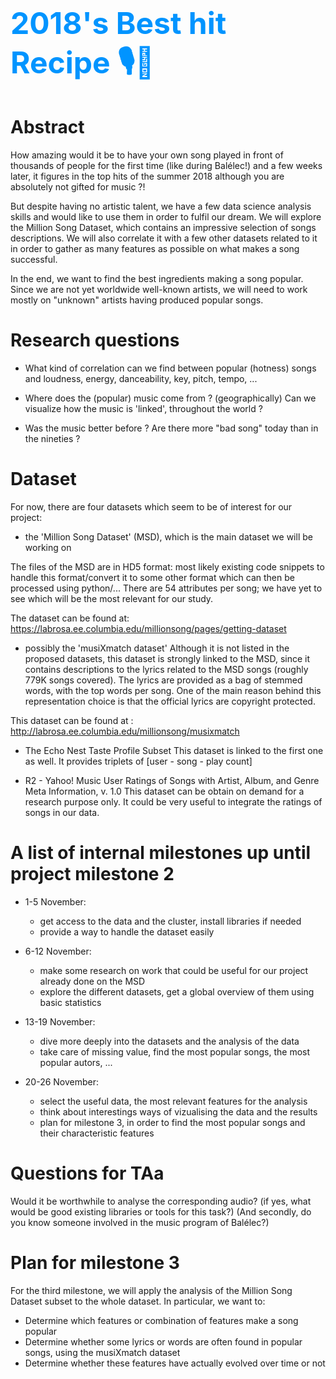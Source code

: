 # <font size=111 color="#0094ff"> 2018's Best hit Recipe 🎙🎵</font>

# Abstract
<!--
A 150 word description of the project idea, goals, dataset used. What story you would like to tell and why? What's the motivation behind your project?
-->

How amazing would it be to have your own song played in front of thousands of people for the first time (like during Balélec!) and a few weeks later, it figures in the top hits of the summer 2018 although you are absolutely not gifted for music ?!

But despite having no artistic talent, we have a few data science analysis skills and would like to use them in order to fulfil our dream. We will explore the Million Song Dataset, which contains an impressive selection of songs descriptions. We will also correlate it with a few other datasets related to it in order to gather as many features as possible on what makes a song successful.

In the end, we want to find the best ingredients making a song popular. Since we are not yet worldwide well-known artists, we will need to work mostly on "unknown" artists having produced popular songs.

# Research questions
<!--
A list of research q)uestions you would like to address during the project. 
-->

- What kind of correlation can we find between popular (hotness) songs and loudness, energy, danceability, key, pitch, tempo, ...

- Where does the (popular) music come from ? (geographically) Can we visualize how the music is 'linked', throughout the world ?

- Was the music better before ? Are there more "bad song" today than in the nineties ?

# Dataset
<!--
List the dataset(s) you want to use, and some ideas on how do you expect to get, manage, process and enrich it/them. Show us you've read the docs and some examples, and you've a clear idea on what to expect. Discuss data size and format if relevant.
-->

For now, there are four datasets which seem to be of interest for our project:

- the 'Million Song Dataset' (MSD), which is the main dataset we will be working on

The files of the MSD are in HD5 format: most likely existing code snippets to handle this format/convert it to some other format which can then be processed using python/...
There are 54 attributes per song; we have yet to see which will be the most relevant for our study.

The dataset can be found at:
https://labrosa.ee.columbia.edu/millionsong/pages/getting-dataset

- possibly the 'musiXmatch dataset'
Although it is not listed in the proposed datasets, this dataset is strongly linked to the MSD, since it contains descriptions to the lyrics related to the MSD songs (roughly 779K songs covered).
The lyrics are provided as a bag of stemmed words, with the top words per song. One of the main reason behind this representation choice is that the official lyrics are copyright protected.

This dataset can be found at :
http://labrosa.ee.columbia.edu/millionsong/musixmatch

- The Echo Nest Taste Profile Subset
This dataset is linked to the first one as well. It provides triplets of [user - song - play count]

- R2 - Yahoo! Music User Ratings of Songs with Artist, Album, and Genre Meta Information, v. 1.0
This dataset can be obtain on demand for a research purpose only. It could be very useful to integrate the ratings of songs in our data.


# A list of internal milestones up until project milestone 2
<!--
Add here a sketch of your planning for the next project milestone.
-->
  
- 1-5 November: 
  - get access to the data and the cluster, install libraries if needed
  - provide a way to handle the dataset easily 
               
- 6-12 November:
  - make some research on work that could be useful for our project already done on the MSD 
  - explore the different datasets, get a global overview of them using basic statistics

- 13-19 November:
  - dive more deeply into the datasets and the analysis of the data
  - take care of missing value, find the most popular songs, the most popular autors, ...
             
- 20-26 November:
  - select the useful data, the most relevant features for the analysis
  - think about interestings ways of vizualising the data and the results
  - plan for milestone 3, in order to find the most popular songs and their characteristic features

# Questions for TAa
<!--
Add here some questions you have for us, in general or project-specific.
-->

Would it be worthwhile to analyse the corresponding audio? 
(if yes, what would be good existing libraries or tools for this task?)
(And secondly, do you know someone involved in the music program of Balélec?)

# Plan for milestone 3

For the third milestone, we will apply the analysis of the Million Song Dataset subset to the whole dataset. In particular, we want to:

 - Determine which features or combination of features make a song popular
 - Determine whether some lyrics or words are often found in popular songs, using the musiXmatch dataset
 - Determine whether these features have actually evolved over time or not
